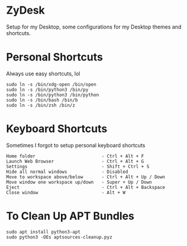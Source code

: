 # ZyDesk
Setup for my Desktop, some configurations for my Desktop themes and shortcuts.  

# Personal Shortcuts
Always use easy shortcuts, lol
```
sudo ln -s /bin/xdg-open /bin/open
sudo ln -s /bin/python3 /bin/py
sudo ln -s /bin/python3 /bin/python
sudo ln -s /bin/bash /bin/b
sudo ln -s /bin/zsh /bin/z 
```

# Keyboard Shortcuts
Sometimes I forgot to setup personal keyboard shortcuts
```
Home folder							- Ctrl + Alt + F
Launch Web Browser					- Ctrl + Alt + G
Settings							- Shift + Ctrl + S
Hide all normal windows				- Disabled
Move to workspace above/below		- Ctrl + Alt + Up / Down
Move window one workspace up/down	- Super + Up / Down
Eject								- Ctrl + Alt + Backspace
Close window 						- Alt + W
```

# To Clean Up APT Bundles
```
sudo apt install python3-apt
sudo python3 -OEs aptsources-cleanup.pyz
```
